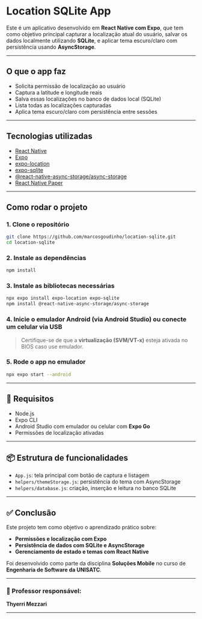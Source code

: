 
# Location SQLite App

Este é um aplicativo desenvolvido em **React Native com Expo**, que tem como objetivo principal capturar a localização atual do usuário, salvar os dados localmente utilizando **SQLite**, e aplicar tema escuro/claro com persistência usando **AsyncStorage**.

---

## O que o app faz

- Solicita permissão de localização ao usuário
- Captura a latitude e longitude reais
- Salva essas localizações no banco de dados local (SQLite)
- Lista todas as localizações capturadas
- Aplica tema escuro/claro com persistência entre sessões

---

## Tecnologias utilizadas

- [React Native](https://reactnative.dev/)
- [Expo](https://expo.dev/)
- [expo-location](https://docs.expo.dev/versions/latest/sdk/location/)
- [expo-sqlite](https://docs.expo.dev/versions/latest/sdk/sqlite/)
- [@react-native-async-storage/async-storage](https://github.com/react-native-async-storage/async-storage)
- [React Native Paper](https://callstack.github.io/react-native-paper/)

---

## Como rodar o projeto

### 1. Clone o repositório

```bash
git clone https://github.com/marcosgoudinho/location-sqlite.git
cd location-sqlite
```

### 2. Instale as dependências

```bash
npm install
```

### 3. Instale as bibliotecas necessárias

```bash
npx expo install expo-location expo-sqlite
npm install @react-native-async-storage/async-storage
```

### 4. Inicie o emulador Android (via Android Studio) ou conecte um celular via USB

> Certifique-se de que a **virtualização (SVM/VT-x)** esteja ativada no BIOS caso use emulador.

### 5. Rode o app no emulador

```bash
npx expo start --android
```

---

## 📱 Requisitos

- Node.js
- Expo CLI
- Android Studio com emulador ou celular com **Expo Go**
- Permissões de localização ativadas

---

## 📦 Estrutura de funcionalidades

- `App.js`: tela principal com botão de captura e listagem
- `helpers/themeStorage.js`: persistência do tema com AsyncStorage
- `helpers/database.js`: criação, inserção e leitura no banco SQLite

---

## ✅ Conclusão

Este projeto tem como objetivo o aprendizado prático sobre:
- **Permissões e localização com Expo**
- **Persistência de dados com SQLite e AsyncStorage**
- **Gerenciamento de estado e temas com React Native**

Foi desenvolvido como parte da disciplina **Soluções Mobile** no curso de **Engenharia de Software da UNISATC**.

---

### 🔗 Professor responsável:
**Thyerri Mezzari**

-------------------------------------------------------------------------------------------------------------------------------------------
